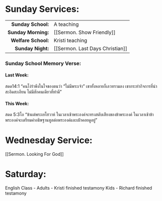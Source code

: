 
# Sunday Services:

| | |
| --:|:-- |
| **Sunday School:**  |	A teaching
| **Sunday Morning:** |	[[Sermon. Show Friendly]]
| **Welfare School:** |	Kristi teaching
| **Sunday Night:**   |  [[Sermon. Last Days Christian]]

### Sunday School Memory Verse:
#### Last Week: 

สดด14:1 “คนโง่รำพึงในใจของตนว่า “ไม่มีพระเจ้า” เขาทั้งหลายก็เลวทรามลง เขากระทำกิจการที่น่าสะอิดสะเอียน ไม่มีสักคนเดียวที่ทำดี”

#### This Week:

สดด 5:3โอ “ข้าแต่พระเยโฮวาห์ ในเวลาเช้าพระองค์จะทรงสดับเสียงของข้าพระองค์ ในเวลาเช้าข้าพระองค์จะเตรียมคำอธิษฐานทูลต่อพระองค์และเฝ้าคอยดูอยู่”

# Wednesday Service:

[[Sermon. Looking For God]]

# Saturday:

English Class - Adults - Kristi finished testamony
                Kids - Richard finished testamony
